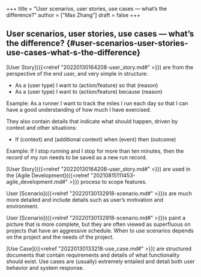 +++
title = "User scenarios, user stories, use cases — what’s the difference?"
author = ["Max Zhang"]
draft = false
+++

## User scenarios, user stories, use cases — what’s the difference? {#user-scenarios-user-stories-use-cases-what-s-the-difference}

[User Story]({{<relref "20220130164208-user_story.md#" >}}) are from the perspective of the end user, and very simple in structure:

-   As a (user type) I want to (action/feature) so that (reason)
-   As a (user type) I want to (action/feature) because (reason)

Example: As a runner I want to track the miles I run each day so that I can have
a good understanding of how much I have exercised.

They also contain details that indicate what should happen, driven by context and other situations:

-   If (context) and (additional context) when (event) then (outcome)

Example: If I stop running and I stop for more than ten minutes, then the record
of my run needs to be saved as a new run record.

[User Story]({{<relref "20220130164208-user_story.md#" >}}) are used in the [Agile Development]({{<relref "20210815111453-agile_development.md#" >}}) process to scope features.

User [Scenario]({{<relref "20220130132918-scenario.md#" >}})s are much more detailed and include details such as user’s
motivation and environment.

User [Scenario]({{<relref "20220130132918-scenario.md#" >}})s paint a picture that is more complete, but they are often viewed
as superfluous on projects that have an aggressive schedule. When to use
scenarios depends on the project and the needs of the project.

[Use Case]({{<relref "20220130133218-use_case.md#" >}}) are structured documents that contain requirements and details of what
functionality should exist. Use cases are (usually) extremely entailed and
detail both user behavior and system response.